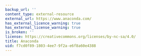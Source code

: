 ```yaml
---
backup_url: ''
content_type: external-resource
external_url: https://www.anaconda.com/
has_external_licence_warning: true
has_external_license_warning: true
is_broken: ''
license: https://creativecommons.org/licenses/by-nc-sa/4.0/
title: Anaconda
uid: f7cd0f89-1803-4ee7-9f2a-e6f8a60e4388
---
```


